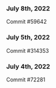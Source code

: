 ### July 8th, 2022

Commit #59642

### July 5th, 2022

Commit #314353


### July 4th, 2022

Commit #72281
